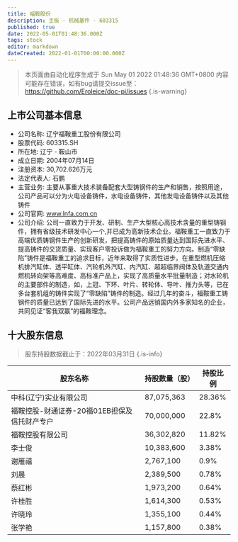 ```yaml
---
title: 福鞍股份
description: 主板 - 机械基件 - 603315
published: true
date: 2022-05-01T01:48:36.000Z
tags: stock
editor: markdown
dateCreated: 2022-01-01T00:00:00.000Z
---
```


> 本页面由自动化程序生成于 Sun May 01 2022 01:48:36 GMT+0800
> 内容可能存在错误，如有bug请提交issue至：https://github.com/Eroleice/doc-pi/issues
{.is-warning}

## 上市公司基本信息
- 公司名称: 辽宁福鞍重工股份有限公司
- 股票代码: 603315.SH
- 所在地: 辽宁 - 鞍山市
- 成立日期: 2004年07月14日
- 注册资本: 30,702.626万元
- 法定代表人: 石鹏
- 主营业务: 主要从事重大技术装备配套大型铸钢件的生产和销售，按照用途，公司产品可以分为火电设备铸件，水电设备铸件，其他发电设备铸件以及其他铸件
- 公司官网: www.lnfa.com.cn
- 公司介绍: 公司一直致力于开发、研制、生产大型核心高技术含量的重型铸钢件，拥有省级技术研发中心一个,并已成为高新技术企业。福鞍重工一直致力于高端优质铸钢件生产的创新研发，把提高铸件的原始质量达到国际先进水平、提高铸件的交货质量、实现客户零投诉做为福鞍重工的努力方向。制造“零缺陷”铸件是福鞍重工的追求目标，近年来取得了实质性进步。在重型燃机压缩机排汽缸体、透平缸体、汽轮机外汽缸、内汽缸、超超临界阀体及轨道交通内燃机转向架等高难度、高标准产品上，实现了高质量水平批量制造；对水轮机的主要部件的制造，如，上冠、下环、叶片、转轮体、导叶、推力头等，已在多台套机组的铸件实现了“零缺陷”铸件的制造。经过几年的奋斗，福鞍重工铸钢件的质量已达到了国际先进的水平。公司产品远销国内外多家知名的企业，共同见证“客我双赢”的福鞍理念。


## 十大股东信息
> 股东持股数据截止于：2022年03月31日
{.is-info}

| 股东名称 | 持股数量（股） | 持股比例 |
| --- | --- | --- |
| 中科(辽宁)实业有限公司 | 87,075,363 | 28.36% |
| 福鞍控股-财通证券-20福01EB担保及信托财产专户 | 70,000,000 | 22.8% |
| 福鞍控股有限公司 | 36,302,820 | 11.82% |
| 李士俊 | 10,383,600 | 3.38% |
| 谢雁禧 | 2,767,100 | 0.9% |
| 刘晨 | 2,389,500 | 0.78% |
| 蔡红彬 | 1,973,200 | 0.64% |
| 许桂胜 | 1,614,300 | 0.53% |
| 许晓玲 | 1,355,100 | 0.44% |
| 张学艳 | 1,157,800 | 0.38% |




